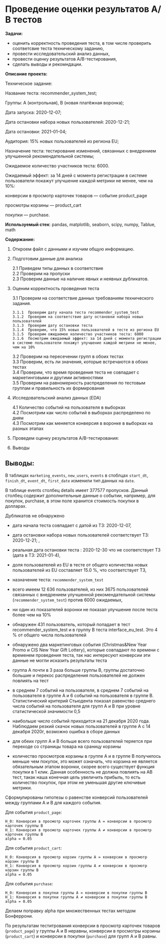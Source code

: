 # Проведение оценки результатов А/В тестов


**Задачи:** 

- оценить корректность проведения теста, в том числе проверить соответсвие теста техническому заданию,
- провести исследовательский анализ данных,
- провести оценку результатов A/B-тестирования,
- сделать выводы и рекомндации.



**Описание проекта:** 

Техническое задание:

Название теста: recommender_system_test;

Группы: А (контрольная), B (новая платёжная воронка);

Дата запуска: 2020-12-07;

Дата остановки набора новых пользователей: 2020-12-21;

Дата остановки: 2021-01-04;

Аудитория: 15% новых пользователей из региона EU;

Назначение теста: тестирование изменений, связанных с внедрением улучшенной рекомендательной системы;

Ожидаемое количество участников теста: 6000.

Ожидаемый эффект: за 14 дней с момента регистрации в системе пользователи покажут улучшение каждой метрики не менее, чем на 10%:

конверсии в просмотр карточек товаров — событие product_page

просмотры корзины — product_cart

покупки — purchase.



**Используемый стек**: pandas, matplotlib, seaborn, scipy, numpy, Tablue, math


**Содержание:**

1.  Откроем файл с данными и изучим общую информацию.

2.  Подготовим данные для анализа

    2.1  Приведем типы данных в соответствие  
    2.2  Проверим на пропуски  
    2.3  Проверим данные на наличие явных и неявных дубликатов.

3.  Оценим корректность проведения теста

    3.1  Проверим на соответствие данных требованиям технического задания.

        3.1.1  Проверим дату начала теста recommender_system_test
        3.1.2  Проверим на соответствие дату остановки набора новых пользователей
        3.1.3  Проверим дату остановки теста
        3.1.4  Проверим, что 15% новых пользователей в тесте из региона EU
        3.1.5  Проверим ожидаемое количество участников теста: 6000
        3.1.6  Посмотрим ожидаемый эффект: за 14 дней с момента регистрации в системе пользователи покажут улучшение каждой метрики не менее, чем на 10%

    3.2  Проверим на пересечении групп в обоих тестах  
    3.3  Проверим, есть ли значения, которые встречаются в обоих тестах  
    3.4  Проверим, что время проведения теста не совпадает с маркетинговыми и другими активностями  
    3.5  Проверим на равномерность распределения по тестовым группам и правильность их формирования

4.  Исследовательский анализ данных (EDA)

    4.1  Количество событий на пользователя в выборках  
    4.2  Посмотрим как число событий в выборках распределено по дням  
    4.3  Посмотрим как меняется конверсия в воронке в выборках на разных этапах

5.  Проведем оценку результатов A/B-тестирования:

6.  Выводы


## Выводы: ##

В таблицах `marketing_events`, `new_users`, `events` в стоблцах `start_dt`, `finish_dt`, `event_dt`, `first_date` изменили тип данных на `date`.

В таблице events столбец details имеет 377577 пропусков. Данный столбец содержит дополнительные данные о событии, например, для покупок, purchase, в этом поле хранится стоимость покупки в долларах.

Дубликатов не обнаружено


- дата начала теста совпадает с датой из ТЗ: 2020-12-07,


- дата остановки набора новых пользователей соответствует ТЗ: 2020-12-21; ,


- реальная дата остановки теста : 2020-12-30 что не соответствует ТЗ (дата в ТЗ: 2021-01-4),


- доля пользователей из EU в тесте от общего количества новых пользователей из EU составляет 15.0 %, что соответствует ТЗ,


- назначение теста: `recommender_system_test`


- всего имеем 12 636 пользователей, из них 3675 пользователей связанных с внедрением улучшенной рекомендательной системы (`recommender_system_test`) против 6000 ожидаемых,


- ни один из показателей воронки не показал улучшение после теста более чем на 10%


- обнаружен 431 пользователь, который попадает в тест recommender_system_test и в группу В теста interface_eu_test. Это 4 % от общего числа пользователей


- обнаружено два маркетинговых события (Christmas&New Year Promo и CIS New Year Gift Lottery), которые совпадают по времени с временем проведения теста, так нас интересуют конверсии эти данные не могли исказить результаты теста


- группа А почти в 3 раза больше группы В, группы достаточно большие и перекос распределения пользователей не должен повлиять на тест 


- в среднем 7 событий на пользователя, в среднем 7 событий на пользователя в группе А и 6 событий на пользователя в группе В. Статистический критерий Стьюдента показал равенство среднего числа событий на пользователя для групп А и В при уровне статистической значимости 0,5


- наибольше число событий приходится на 21 декабря 2020 года. Наблюдаем резкий скачок новых пользователей в группе А с     14 декабря 2020г, возможно ошибка в сборе данных


- для обеих групп А  и В больше всего пользователей теряется при переходе со страницы товара на сраницу корзины


- количество просмотров корзины в группе А и в группе В получилось меньше чем покупок, это может означать, что корзина не является обязательным этапом воронки, скорее всего существует функция покупки в 1 клик. Данная особенность не должна повлиять на АВ тест, такак наша конечная цель увеличить прибыль,  то есть количество покупок, при этом не уменьшая другие ключивые метрики.


Сформулированы гипотезы о равенстве конверсий пользователей между группами А и В для каждого события. 


Для события `product_page`:
```
H_0: Конверсия в просмотр карточек группы А = конверсии в просмотр карточек группы В
H_1: Конверсия в просмотр карточек группы А ≠ конверсии в просмотр карточек группы В
alpha = 0.05
```

Для события `product_cart`:
```
H_0: Конверсия в просмотр корзин группы А = конверсии в просмотр корзин группы В
H_1: Конверсия в просмотр корзин группы А ≠ конверсии в просмотр корзин группы В
alpha = 0.05
```
Для события `purchase`:
```
H_0: Конверсия в покупки группы А = конверсии в покупки группы В
H_1: Конверсия в покупки группы А ≠ конверсии в покупки группы В
alpha = 0.05
```
Делаем поправку alpha при множественных тестах методом Бонферрони.

По результатам теститрования конверсии в просмотр карточек товаров (`product_page`) у группы А и В неравны, конверсии в просмотры корзины (`product_cart`)  и конверсии в покупки (`purchase`) для групп А и В равны.



